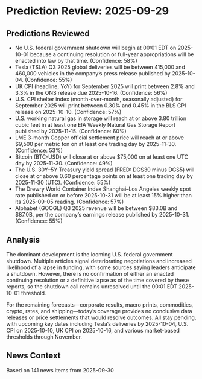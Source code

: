 # Prediction Review: 2025-09-29

## Predictions Reviewed

- No U.S. federal government shutdown will begin at 00:01 EDT on 2025-10-01 because a continuing resolution or full-year appropriations will be enacted into law by that time. (Confidence: 58%)
- Tesla (TSLA) Q3 2025 global deliveries will be between 415,000 and 460,000 vehicles in the company’s press release published by 2025-10-04. (Confidence: 55%)
- UK CPI (headline, YoY) for September 2025 will print between 2.8% and 3.3% in the ONS release due 2025-10-16. (Confidence: 56%)
- U.S. CPI shelter index (month-over-month, seasonally adjusted) for September 2025 will print between 0.30% and 0.45% in the BLS CPI release on 2025-10-10. (Confidence: 57%)
- U.S. working natural gas in storage will reach at or above 3.80 trillion cubic feet in at least one EIA Weekly Natural Gas Storage Report published by 2025-11-15. (Confidence: 60%)
- LME 3-month Copper official settlement price will reach at or above $9,500 per metric ton on at least one trading day by 2025-11-30. (Confidence: 53%)
- Bitcoin (BTC-USD) will close at or above $75,000 on at least one UTC day by 2025-11-30. (Confidence: 49%)
- The U.S. 30Y–5Y Treasury yield spread (FRED: DGS30 minus DGS5) will close at or above 0.60 percentage points on at least one trading day by 2025-11-30 (UTC). (Confidence: 55%)
- The Drewry World Container Index Shanghai–Los Angeles weekly spot rate published on or before 2025-10-31 will be at least 15% higher than its 2025-09-05 reading. (Confidence: 57%)
- Alphabet (GOOGL) Q3 2025 revenue will be between $83.0B and $87.0B, per the company’s earnings release published by 2025-10-31. (Confidence: 55%)

## Analysis

The dominant development is the looming U.S. federal government shutdown. Multiple articles signal deteriorating negotiations and increased likelihood of a lapse in funding, with some sources saying leaders anticipate a shutdown. However, there is no confirmation of either an enacted continuing resolution or a definitive lapse as of the time covered by these reports, so the shutdown call remains unresolved until the 00:01 EDT 2025-10-01 threshold.

For the remaining forecasts—corporate results, macro prints, commodities, crypto, rates, and shipping—today’s coverage provides no conclusive data releases or price settlements that would resolve outcomes. All stay pending, with upcoming key dates including Tesla’s deliveries by 2025-10-04, U.S. CPI on 2025-10-10, UK CPI on 2025-10-16, and various market-based thresholds through November.

## News Context

Based on 141 news items from 2025-09-30
